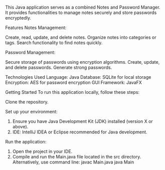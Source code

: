 This Java application serves as a combined Notes and Password Manager. It provides functionalities to manage notes securely and store passwords encryptedly.

Features
Notes Management:

Create, read, update, and delete notes.
Organize notes into categories or tags.
Search functionality to find notes quickly.

Password Management:

Secure storage of passwords using encryption algorithms.
Create, update, and delete passwords.
Generate strong passwords.

Technologies Used
Language: Java
Database: SQLite for local storage
Encryption: AES for password encryption
GUI Framework: JavaFX

Getting Started
To run this application locally, follow these steps:

Clone the repository.

Set up your environment:
1) Ensure you have Java Development Kit (JDK) installed (version X or above).
2) IDE: IntelliJ IDEA or Eclipse recommended for Java development.
   
Run the application:
1) Open the project in your IDE.
2) Compile and run the Main.java file located in the src directory.
Alternatively, use command line:
javac Main.java
java Main
